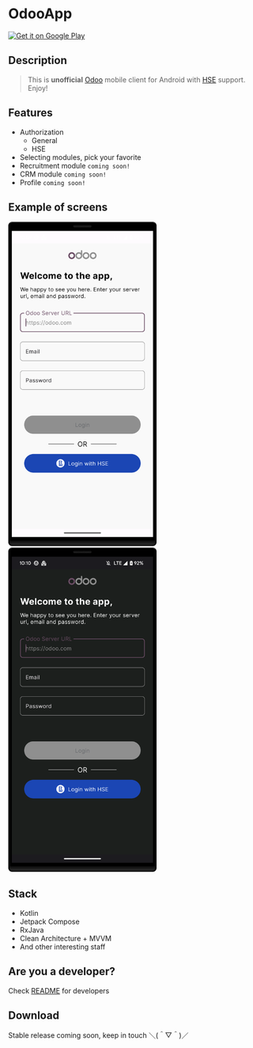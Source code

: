 # OdooApp

<a href=''><img alt='Get it on Google Play' src='https://play.google.com/intl/en_us/badges/static/images/badges/en_badge_web_generic.png' width=300/></a>

## Description
> This is **unofficial** [Odoo](https://www.odoo.com/) mobile client for Android with [HSE](https://www.hse.ru/en/) support. Enjoy!

## Features
- Authorization
  - General
  - HSE
- Selecting modules, pick your favorite
- Recruitment module `coming soon!`
- CRM module `coming soon!`
- Profile `coming soon!`

## Example of screens
<img src="documentation/screenshots/Authorization_light.webp" width=300/> <img src="documentation/screenshots/Authorization_dark.webp" width=300/>

## Stack
- Kotlin
- Jetpack Compose
- RxJava
- Clean Architecture + MVVM
- And other interesting staff

## Are you a developer?
Check [README](documentation/README.md) for developers

## Download
Stable release coming soon, keep in touch ＼(＾▽＾)／